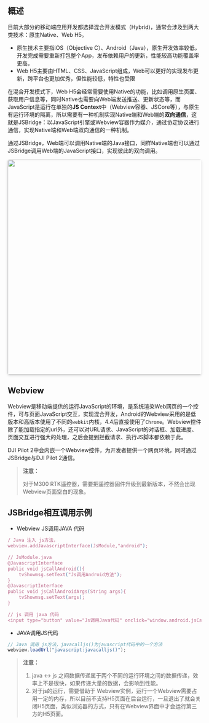 ## 概述

目前大部分的移动端应用开发都选择混合开发模式（Hybrid)，通常会涉及到两大类技术：原生Native、Web H5。

- 原生技术主要指iOS（Objective C）、Android（Java），原生开发效率较低，开发完成需要重新打包整个App，发布依赖用户的更新，性能较高功能覆盖率更高。
- Web H5主要由HTML、CSS、JavaScript组成，Web可以更好的实现发布更新，跨平台也更加优秀，但性能较低，特性也受限

在混合开发模式下，Web H5会经常需要使用Native的功能，比如调用原生页面、获取用户信息等，同时Native也需要向Web端发送推送、更新状态等，而JavaScript是运行在单独的**JS Context**中（Webview容器、JSCore等），与原生有运行环境的隔离，所以需要有一种机制实现Native端和Web端的**双向通信**，这就是JSBridge：以JavaScript引擎或Webview容器作为媒介，通过协定协议进行通信，实现Native端和Web端双向通信的一种机制。

通过JSBridge，Web端可以调用Native端的Java接口，同样Native端也可以通过JSBridge调用Web端的JavaScript接口，实现彼此的双向调用。

<center>    <img style="border-radius: 0.3125em;    box-shadow: 0 2px 4px 0 rgba(34,36,38,.12),0 2px 10px 0 rgba(34,36,38,.08);"      width = "560"  src="https://stag-terra-1-g.djicdn.com/7774da665e07453698314cc27c523096/admin/doc/566229db-c61e-4e88-ae64-e03731a8e2a6.png">    <br>     </center>

##  Webview

Webview是移动端提供的运行JavaScript的环境，是系统渲染Web网页的一个控件，可与页面JavaScript交互，实现混合开发，Android的Webview采用的是低版本和高版本使用了不同的`webkit`内核，4.4后直接使用了`Chrome`。Webview控件除了能加载指定的url外，还可以对URL请求、JavaScript的对话框、加载进度、页面交互进行强大的处理，之后会提到拦截请求、执行JS脚本都依赖于此。

DJI Pilot 2中会内嵌一个Webview控件，为开发者提供一个网页环境，同时通过JSBridge与DJI Pilot 2通信。

> **注意：**
>
> 对于M300 RTK遥控器，需要把遥控器固件升级到最新版本，不然会出现Webview页面空白的现象。

## JSBridge相互调用示例

- Webview JS调用JAVA 代码

```javascript
/ Java 注入 js方法，
webview.addJavascriptInterface(JsModule,"android");
 
// JsModule.java
@JavascriptInterface
public void jsCallAndroid(){
    tvShowmsg.setText("Js调用Android方法");
}
@JavascriptInterface
public void jsCallAndroidArgs(String args){
    tvShowmsg.setText(args);
}
 
// js 调用 java 代码
<input type="button" value="Js调用Java代码" onclick="window.android.jsCallAndroid()"/>
```

- JAVA调用JS代码

```java
// Java 调用 js方法，javacalljs()为javascript代码中的一个方法
webview.loadUrl("javascript:javacalljs()");
```

> **注意：**
> 
> 1. java ↔ js 之间数据传递属于两个不同的运行环境之间的数据传递，效率上不是很快，如果传递大量的数据，会影响到性能。
> 2. 对于js的运行，需要借助于 Webview实例，运行一个Webview需要占用一定的内存，所以目前不支持H5页面在后台运行，一旦退出了就会关闭H5页面，类似浏览器的方式，只有在Webview界面中才会运行第三方的H5页面。
